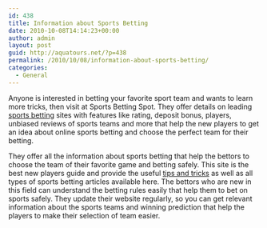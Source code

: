 ```yaml
---
id: 438
title: Information about Sports Betting
date: 2010-10-08T14:14:23+00:00
author: admin
layout: post
guid: http://aquatours.net/?p=438
permalink: /2010/10/08/information-about-sports-betting/
categories:
  - General
---
```

Anyone is interested in betting your favorite sport team and wants to learn more tricks, then visit at Sports Betting Spot. They offer details on leading [sports betting](http://sportsbettingspot.com) sites with features like rating, deposit bonus, players, unbiased reviews of sports teams and more that help the new players to get an idea about online sports betting and choose the perfect team for their betting.

They offer all the information about sports betting that help the bettors to choose the team of their favorite game and betting safely. This site is the best new players guide and provide the useful [tips and tricks](http://sportsbettingspot.com/category/tips-and-tricks/) as well as all types of sports betting articles available here. The bettors who are new in this field can understand the betting rules easily that help them to bet on sports safely. They update their website regularly, so you can get relevant information about the sports teams and winning prediction that help the players to make their selection of team easier.